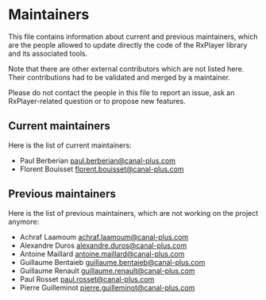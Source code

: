 # Maintainers

This file contains information about current and previous maintainers, which are
the people allowed to update directly the code of the RxPlayer library and its
associated tools.

Note that there are other external contributors which are not listed here. Their
contributions had to be validated and merged by a maintainer.

Please do not contact the people in this file to report an issue, ask an
RxPlayer-related question or to propose new features.

## Current maintainers

Here is the list of current maintainers:

- Paul Berberian <paul.berberian@canal-plus.com>
- Florent Bouisset <florent.bouisset@canal-plus.com>

## Previous maintainers

Here is the list of previous maintainers, which are not working on the project
anymore:

- Achraf Laamoum <achraf.laamoum@canal-plus.com>
- Alexandre Duros <alexandre.duros@canal-plus.com>
- Antoine Maillard <antoine.maillard@canal-plus.com>
- Guillaume Bentaieb <guillaume.bentaieb@canal-plus.com>
- Guillaume Renault <guillaume.renault@canal-plus.com>
- Paul Rosset <paul.rosset@canal-plus.com>
- Pierre Guilleminot <pierre.guilleminot@canal-plus.com>
